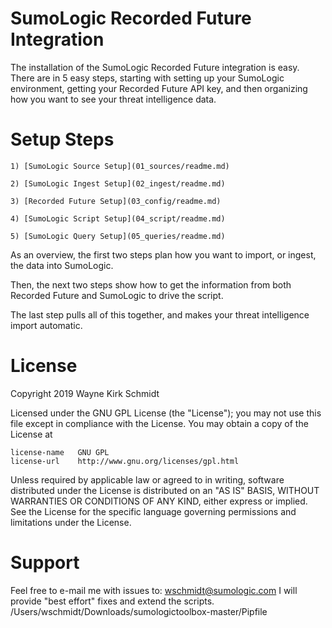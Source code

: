 SumoLogic Recorded Future Integration
=====================================

The installation of the SumoLogic Recorded Future integration is easy.
There are in 5 easy steps, starting with setting up your SumoLogic 
environment, getting your Recorded Future API key, and then organizing 
how you want to see your threat intelligence data.

Setup Steps
===========

    1) [SumoLogic Source Setup](01_sources/readme.md)

    2) [SumoLogic Ingest Setup](02_ingest/readme.md)

    3) [Recorded Future Setup](03_config/readme.md)

    4) [SumoLogic Script Setup](04_script/readme.md)

    5) [SumoLogic Query Setup](05_queries/readme.md)

As an overview, the first two steps plan how you want to import, 
or ingest, the data into SumoLogic. 

Then, the next two steps show how to get the information from 
both Recorded Future and SumoLogic to drive the script.

The last step pulls all of this together, and makes your threat
intelligence import automatic.

License
=======

Copyright 2019 Wayne Kirk Schmidt

Licensed under the GNU GPL License (the "License");
you may not use this file except in compliance with the License.
You may obtain a copy of the License at

    license-name   GNU GPL
    license-url    http://www.gnu.org/licenses/gpl.html

Unless required by applicable law or agreed to in writing, software
distributed under the License is distributed on an "AS IS" BASIS,
WITHOUT WARRANTIES OR CONDITIONS OF ANY KIND, either express or implied.
See the License for the specific language governing permissions and
limitations under the License.

Support
=======

Feel free to e-mail me with issues to: wschmidt@sumologic.com
I will provide "best effort" fixes and extend the scripts.
/Users/wschmidt/Downloads/sumologictoolbox-master/Pipfile
